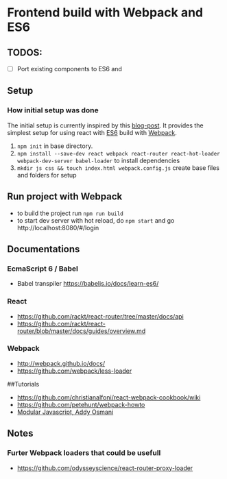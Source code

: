 # Frontend build with Webpack and ES6

## TODOS:
  - [ ] Port existing components to ES6 and

## Setup

### How initial setup was done
The initial setup is currently inspired by this [blog-post](http://jmfurlott.com/tutorial-setting-up-a-single-page-react-web-app-with-react-router-and-webpack/). It provides the simplest setup for using react with [ES6](linkme) build with [Webpack](linkme).

1.  `npm init` in base directory.
2.  `npm install --save-dev react webpack react-router react-hot-loader webpack-dev-server babel-loader` to install dependencies
3.  `mkdir js css && touch index.html webpack.config.js` create base files and folders for setup

## Run project with Webpack

 - to build the project run `npm run build`
 - to start dev server with hot reload, do `npm start` and go http://localhost:8080/#/login



## Documentations

### EcmaScript 6 / Babel
- Babel transpiler https://babeljs.io/docs/learn-es6/

### React
- https://github.com/rackt/react-router/tree/master/docs/api
- https://github.com/rackt/react-router/blob/master/docs/guides/overview.md

### Webpack  
- http://webpack.github.io/docs/
- https://github.com/webpack/less-loader



##Tutorials
- https://github.com/christianalfoni/react-webpack-cookbook/wiki
- https://github.com/petehunt/webpack-howto
- [Modular Javascript, Addy Osmani](http://addyosmani.com/writing-modular-js/)


## Notes

### Furter Webpack loaders that could be usefull
  - https://github.com/odysseyscience/react-router-proxy-loader
